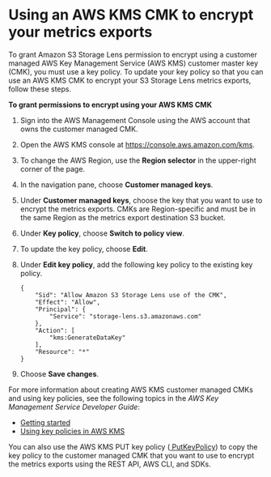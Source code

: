 # Using an AWS KMS CMK to encrypt your metrics exports<a name="storage_lens_encrypt_permissions"></a>

To grant Amazon S3 Storage Lens permission to encrypt using a customer managed AWS Key Management Service \(AWS KMS\) customer master key \(CMK\), you must use a key policy\. To update your key policy so that you can use an AWS KMS CMK to encrypt your S3 Storage Lens metrics exports, follow these steps\. 

**To grant permissions to encrypt using your AWS KMS CMK**

1. Sign into the AWS Management Console using the AWS account that owns the customer managed CMK\.

1. Open the AWS KMS console at [https://console\.aws\.amazon\.com/kms](https://console.aws.amazon.com/kms)\.

1. To change the AWS Region, use the **Region selector** in the upper\-right corner of the page\.

1. In the navigation pane, choose **Customer managed keys**\.

1. Under **Customer managed keys**, choose the key that you want to use to encrypt the metrics exports\. CMKs are Region\-specific and must be in the same Region as the metrics export destination S3 bucket\.

1. Under **Key policy**, choose **Switch to policy view**\.

1. To update the key policy, choose **Edit**\.

1. Under **Edit key policy**, add the following key policy to the existing key policy\.

   ```
   {
       "Sid": "Allow Amazon S3 Storage Lens use of the CMK",
       "Effect": "Allow",
       "Principal": {
           "Service": "storage-lens.s3.amazonaws.com"
       },
       "Action": [
           "kms:GenerateDataKey"
       ],
       "Resource": "*"
   }
   ```

1. Choose **Save changes**\.

For more information about creating AWS KMS customer managed CMKs and using key policies, see the following topics in the *AWS Key Management Service Developer Guide*:
+ [Getting started](https://docs.aws.amazon.com/kms/latest/developerguide/getting-started.html)
+ [Using key policies in AWS KMS](https://docs.aws.amazon.com/kms/latest/developerguide/key-policies.html)

You can also use the AWS KMS PUT key policy \([ PutKeyPolicy](http://amazonaws.com/kms/latest/APIReference/API_PutKeyPolicy.html)\) to copy the key policy to the customer managed CMK that you want to use to encrypt the metrics exports using the REST API, AWS CLI, and SDKs\.